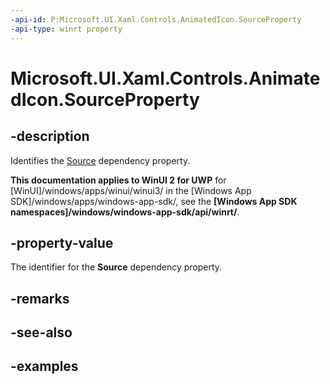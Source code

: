 ```yaml
---
-api-id: P:Microsoft.UI.Xaml.Controls.AnimatedIcon.SourceProperty
-api-type: winrt property
---
```


# Microsoft.UI.Xaml.Controls.AnimatedIcon.SourceProperty

<!--
public static Windows.UI.Xaml.DependencyProperty SourceProperty { get; }
-->

## -description

Identifies the [Source](animatedicon_source.md) dependency property.

**This documentation applies to WinUI 2 for UWP** for [WinUI]/windows/apps/winui/winui3/ in the [Windows App SDK]/windows/apps/windows-app-sdk/, see the **[Windows App SDK namespaces]/windows/windows-app-sdk/api/winrt/**.

## -property-value

The identifier for the **Source** dependency property.

## -remarks

## -see-also

## -examples
